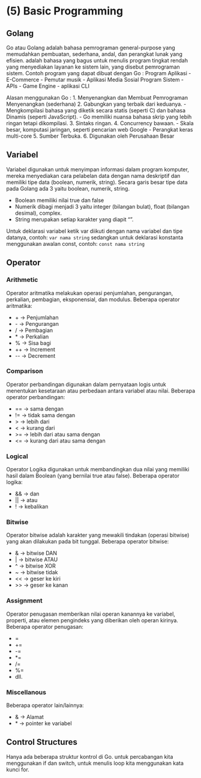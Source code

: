 # (5) Basic Programming

## Golang
Go atau Golang adalah bahasa pemrograman general-purpose yang memudahkan pembuatan, sederhana, andal, dan perangkat lunak yang efisien. adalah bahasa yang bagus untuk menulis program tingkat rendah yang menyediakan layanan ke sistem lain, yang disebut pemrograman sistem. Contoh program yang dapat dibuat dengan Go :
Program Aplikasi
    - E-Commerce
    - Pemutar musik
    - Aplikasi Media Sosial
Program Sistem
    - APIs
    - Game Engine
    - aplikasi CLI

Alasan menggunakan Go :
    1.	Menyenangkan dan Membuat Pemrograman Menyenangkan (sederhana)
    2.	Gabungkan yang terbaik dari keduanya.
        - Mengkompilasi bahasa yang diketik secara statis (seperti C) dan bahasa Dinamis (seperti JavaScript).
        - Go memiliki nuansa bahasa skrip yang lebih ringan tetapi dikompilasi.
    3.	Sintaks ringan.
    4.	Concurrency bawaan.
        - Skala besar, komputasi jaringan, seperti pencarian web Google
        - Perangkat keras multi-core
    5.	Sumber Terbuka.
    6.	Digunakan oleh Perusahaan Besar

## Variabel
Variabel digunakan untuk menyimpan informasi dalam program komputer, mereka menyediakan cara pelabelan data dengan nama deskriptif dan memiliki tipe data (boolean, numerik, string). Secara garis besar tipe data pada Golang ada 3 yaitu boolean, numerik, string.
- Boolean memiliki nilai true dan false
- Numerik dibagi menjadi 3 yaitu integer (bilangan bulat), float (bilangan desimal), complex.
- String merupakan setiap karakter yang diapit “”.

Untuk deklarasi variabel ketik var diikuti dengan nama variabel dan tipe datanya, contoh:
```var nama string```
sedangkan untuk deklarasi konstanta menggunakan awalan const, contoh:
```const nama string```


## Operator
### Arithmetic
Operator aritmatika melakukan operasi penjumlahan, pengurangan, perkalian, pembagian, eksponensial, dan modulus. Beberapa operator aritmatika:
- \+ -> Penjumlahan
- \- -> Pengurangan
- / -> Pembagian
- \* -> Perkalian
- % -> Sisa bagi
- ++ -> Increment
- -- -> Decrement

### Comparison
Operator perbandingan digunakan dalam pernyataan logis untuk menentukan kesetaraan atau perbedaan antara variabel atau nilai. Beberapa operator perbandingan:
- == -> sama dengan
- != -> tidak sama dengan
- \> -> lebih dari
- < -> kurang dari
- \>= -> lebih dari atau sama dengan
- <= -> kurang dari atau sama dengan

### Logical
Operator Logika digunakan untuk membandingkan dua nilai yang memiliki hasil dalam Boolean (yang bernilai true atau false). Beberapa operator logika:
- && -> dan
- || -> atau
- ! -> kebalikan

### Bitwise
Operator bitwise adalah karakter yang mewakili tindakan (operasi bitwise) yang akan dilakukan pada bit tunggal. Beberapa operator bitwise:
- & -> bitwise DAN
- | -> bitwise ATAU
- ^ -> bitwise XOR
- ~ -> bitwise tidak
- << -> geser ke kiri
- \>> -> geser ke kanan

### Assignment
Operator penugasan memberikan nilai operan kanannya ke variabel, properti, atau elemen pengindeks yang diberikan oleh operan kirinya. Beberapa operator penugasan:
- =
- +=
- -=
- *=
- /=
- %= 
- dll.

### Miscellanous
Beberapa operator lain/lainnya:
- & -> Alamat
- \* -> pointer ke variabel


## Control Structures
Hanya ada beberapa struktur kontrol di Go. untuk percabangan kita menggunakan if dan switch, untuk menulis loop kita menggunakan kata kunci for.
